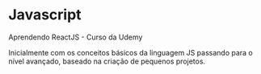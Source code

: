 # Javascript
Aprendendo ReactJS - Curso da Udemy

  Inicialmente com os conceitos básicos da linguagem JS passando para o nível avançado, baseado na criação de pequenos projetos.
